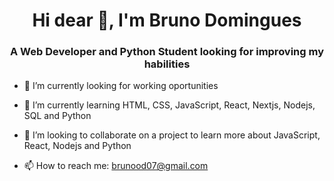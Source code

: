 <h1 align="center">Hi dear 👋, I'm Bruno Domingues</h1>
<h3 align="center">A Web Developer and Python Student looking for improving my habilities</h3>

- 🔭 I’m currently looking for working oportunities

- 🌱 I’m currently learning HTML, CSS, JavaScript, React, Nextjs, Nodejs, SQL and Python

- 👯 I’m looking to collaborate on a project to learn more about JavaScript, React, Nodejs and Python

- 📫 How to reach me: brunood07@gmail.com
